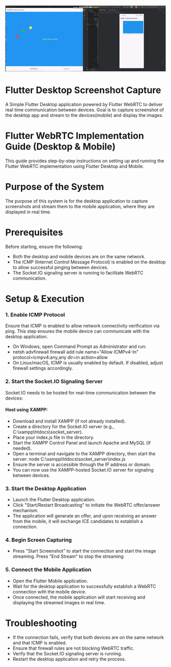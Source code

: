 <p align="center"><a href="#" target="_blank"><img src="sample.webp"  alt="sample image" class='logo' style='mix-blend-mode:multiply'></a></p>


# Flutter Desktop Screenshot Capture

A Simple Flutter Desktop application powered by Flutter WebRTC to deliver real time communication between devices. Goal is to capture screenshot of the desktop app and stream to the devices(mobile) and display the images.

# Flutter WebRTC Implementation Guide (Desktop & Mobile)

This guide provides step-by-step instructions on setting up and running the Flutter WebRTC implementation using Flutter Desktop and Mobile.


# Purpose of the System

The purpose of this system is for the desktop application to capture screenshots and stream them to the mobile application, where they are displayed in real time.

# Prerequisites

Before starting, ensure the following:

* Both the desktop and mobile devices are on the same network.
* The ICMP (Internet Control Message Protocol) is enabled on the desktop to allow successful pinging between devices.
* The Socket.IO signaling server is running to facilitate WebRTC communication.

# Setup & Execution

### 1. Enable ICMP Protocol

Ensure that ICMP is enabled to allow network connectivity verification via ping. This step ensures the mobile device can communicate with the desktop application.
* On Windows, open Command Prompt as Administrator and run:
* netsh advfirewall firewall add rule name="Allow ICMPv4-In" protocol=icmpv4:any,any dir=in action=allow
* On Linux/macOS, ICMP is usually enabled by default. If disabled, adjust firewall settings accordingly.

### 2. Start the Socket.IO Signaling Server
Socket.IO needs to be hosted for real-time communication between the devices:

#### Host using XAMPP:
* Download and install XAMPP (if not already installed).
* Create a directory for the Socket.IO server (e.g., C:\xampp\htdocs\socket_server).
* Place your index.js file in the directory.
* Start the XAMPP Control Panel and launch Apache and MySQL (if needed).
* Open a terminal and navigate to the XAMPP directory, then start the server: node C:\xampp\htdocs\socket_server\index.js
* Ensure the server is accessible through the IP address or domain.
* You can now use the XAMPP-hosted Socket.IO server for signaling between devices.

### 3. Start the Desktop Application

* Launch the Flutter Desktop application.
* Click "Start/Restart Broadcasting" to initiate the WebRTC offer/answer mechanism.
* The application will generate an offer, and upon receiving an answer from the mobile, it will exchange ICE candidates to establish a connection.

### 4. Begin Screen Capturing

* Press "Start Screenshot" to start the connection and start the image streaming. Press "End Stream" to stop the streaming

### 5. Connect the Mobile Application

* Open the Flutter Mobile application.
* Wait for the desktop application to successfully establish a WebRTC connection with the mobile device.
* Once connected, the mobile application will start receiving and displaying the streamed images in real time.

# Troubleshooting

* If the connection fails, verify that both devices are on the same network and that ICMP is enabled.
* Ensure that firewall rules are not blocking WebRTC traffic.
* Verify that the Socket.IO signaling server is running.
* Restart the desktop application and retry the process.



